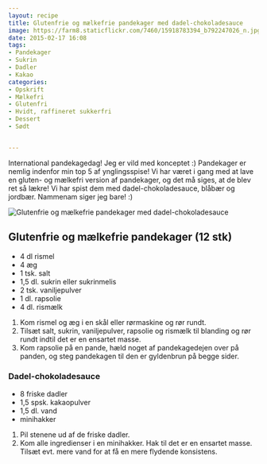 ```yaml
---
layout: recipe
title: Glutenfrie og mælkefrie pandekager med dadel-chokoladesauce
image: https://farm8.staticflickr.com/7460/15918783394_b792247026_n.jpg
date: 2015-02-17 16:08
tags:
- Pandekager 
- Sukrin 
- Dadler 
- Kakao
categories:
- Opskrift
- Mælkefri
- Glutenfri
- Hvidt, raffineret sukkerfri
- Dessert 
- Sødt


---
```

International pandekagedag! Jeg er vild med konceptet :) Pandekager er nemlig indenfor min top 5 af ynglingsspise! Vi har været i gang med at lave en gluten- og mælkefri version af pandekager, og det må siges, at de blev ret så lækre! Vi har spist dem med dadel-chokoladesauce, blåbær og jordbær. Nammenam siger jeg bare! :)

![Glutenfrie og mælkefrie pandekager med dadel-chokoladesauce](https://farm8.staticflickr.com/7460/15918783394_b792247026_z.jpg) 


## Glutenfrie og mælkefrie pandekager (12 stk)
- 4 dl rismel
- 4 æg
- 1 tsk. salt
- 1,5 dl. sukrin eller sukrinmelis
- 2 tsk. vaniljepulver
- 1 dl. rapsolie
- 4 dl. rismælk

1. Kom rismel og æg i en skål eller rørmaskine og rør rundt.
2. Tilsæt salt, sukrin, vaniljepulver, rapsolie og rismælk til blanding og rør rundt indtil det er en ensartet masse. 
3. Kom rapsolie på en pande, hæld noget af pandekagedejen over på panden, og steg pandekagen til den er gyldenbrun på begge sider.

### Dadel-chokoladesauce
- 8 friske dadler 
- 1,5 spsk. kakaopulver 
- 1,5 dl. vand 
- minihakker

1. Pil stenene ud af de friske dadler.
2. Kom alle ingredienser i en minihakker. Hak til det er en ensartet masse. Tilsæt evt. mere vand for at få en mere flydende konsistens. 















